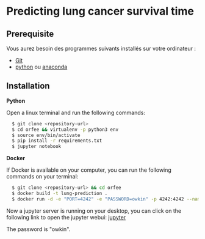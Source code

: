 # Predicting lung cancer survival time

## Prerequisite

Vous aurez besoin des programmes suivants installés sur votre ordinateur :

* [Git](http://git-scm.com/)
* [python](https://www.python.org/downloads/) ou [anaconda](https://repo.continuum.io/)

## Installation

__Python__

Open a linux terminal and run the following commands:

```sh
  $ git clone <repository-url>
  $ cd orfee && virtualenv -p python3 env
  $ source env/bin/activate
  $ pip install -r requirements.txt
  $ jupyter notebook
```

__Docker__

If Docker is available on your computer, you can run the following commands on your terminal:

```sh
  $ git clone <repository-url> && cd orfee
  $ docker build -t lung-prediction .
  $ docker run -d -e "PORT=4242" -e "PASSWORD=owkin" -p 4242:4242 --name jupyter lung-prediction
```
Now a jupyter server is running on your desktop, you can click on the following link to open the jupyter webui: [jupyter](http://localhost:4242)

The password is "owkin".

